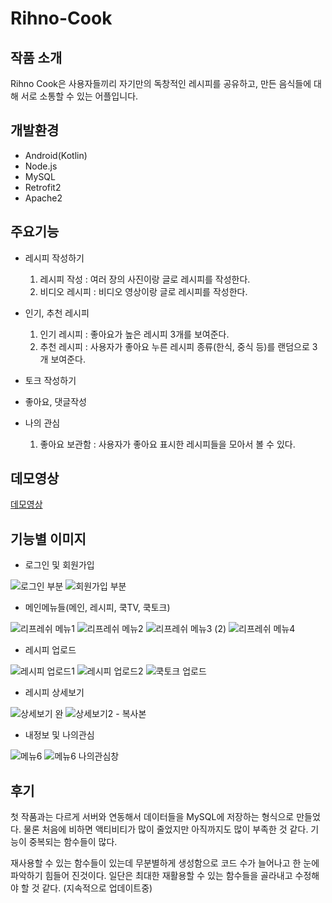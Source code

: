 # Rihno-Cook

## 작품 소개
Rihno Cook은 사용자들끼리 자기만의 독창적인 레시피를 공유하고, 만든 음식들에 대해 서로 소통할 수 있는 어플입니다.

## 개발환경
* Android(Kotlin)
* Node.js
* MySQL
* Retrofit2
* Apache2

## 주요기능
* 레시피 작성하기
  1. 레시피 작성 : 여러 장의 사진이랑 글로 레시피를 작성한다.
  1. 비디오 레시피 : 비디오 영상이랑 글로 레시피를 작성한다.

* 인기, 추천 레시피
  1. 인기 레시피 : 좋아요가 높은 레시피 3개를 보여준다.
  1. 추천 레시피 : 사용자가 좋아요 누른 레시피 종류(한식, 중식 등)를 랜덤으로 3개 보여준다.
* 토크 작성하기
* 좋아요, 댓글작성
* 나의 관심
  1. 좋아요 보관함 : 사용자가 좋아요 표시한 레시피들을 모아서 볼 수 있다.

## 데모영상
[데모영상](https://drive.google.com/file/d/1vO-suTNcBleavfgPvTFw7jFkVduZwjz0/view?usp=sharing)

## 기능별 이미지
* 로그인 및 회원가입

![로그인 부분](https://user-images.githubusercontent.com/58352779/77731786-ee85f700-7046-11ea-8338-81375d3f6917.PNG)
![회원가입 부분](https://user-images.githubusercontent.com/58352779/77731790-efb72400-7046-11ea-820f-98558d6b19ef.PNG)

* 메인메뉴들(메인, 레시피, 쿡TV, 쿡토크)

![리프레쉬 메뉴1](https://user-images.githubusercontent.com/58352779/77731328-0a3ccd80-7046-11ea-855b-62593e91a9fa.png)
![리프레쉬 메뉴2](https://user-images.githubusercontent.com/58352779/77731380-26d90580-7046-11ea-913f-280858a456ba.png)
![리프레쉬 메뉴3 (2)](https://user-images.githubusercontent.com/58352779/77731336-0d37be00-7046-11ea-9be8-132e54525e9d.png)
![리프레쉬 메뉴4](https://user-images.githubusercontent.com/58352779/77731338-0d37be00-7046-11ea-8c87-d20a20c87d3d.png)

* 레시피 업로드

![레시피 업로드1](https://user-images.githubusercontent.com/58352779/77642898-bd072000-6fa1-11ea-9345-840fcb2a9d07.PNG) 
![레시피 업로드2](https://user-images.githubusercontent.com/58352779/77643353-8bdb1f80-6fa2-11ea-9143-a976a32fe068.PNG)
![쿡토크 업로드](https://user-images.githubusercontent.com/58352779/77731870-1bd2a500-7047-11ea-873c-80585aec3e13.PNG)

* 레시피 상세보기

![상세보기 완](https://user-images.githubusercontent.com/58352779/77732132-93a0cf80-7047-11ea-9c89-acdfe4f62306.PNG)
![상세보기2 - 복사본](https://user-images.githubusercontent.com/58352779/77732135-94d1fc80-7047-11ea-883f-0291a2878613.PNG)

* 내정보 및 나의관심

![메뉴6](https://user-images.githubusercontent.com/58352779/77732209-b59a5200-7047-11ea-9057-8d8ce64bd5d6.PNG)
![메뉴6 나의관심창](https://user-images.githubusercontent.com/58352779/77732214-b6cb7f00-7047-11ea-8556-7e10c4034467.PNG)

## 후기
첫 작품과는 다르게 서버와 연동해서 데이터들을 MySQL에 저장하는 형식으로 만들었다. 물론 처음에 비하면 액티비티가 많이 줄었지만 아직까지도 많이 부족한 것 같다. 기능이 중복되는 함수들이 많다. 

재사용할 수 있는 함수들이 있는데 무분별하게 생성함으로 코드 수가 늘어나고 한 눈에 파악하기 힘들어 진것이다. 일단은 최대한 재활용할 수 있는 함수들을 골라내고 수정해야 할 것 같다. (지속적으로 업데이트중)
